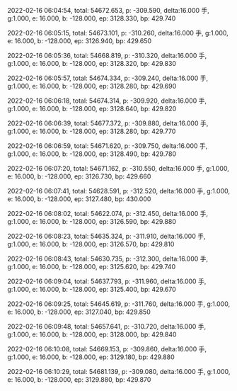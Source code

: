 2022-02-16 06:04:54, total: 54672.653, p: -309.590, delta:16.000 手, g:1.000, e: 16.000, b: -128.000, ep: 3128.330, bp: 429.740

2022-02-16 06:05:15, total: 54673.101, p: -310.260, delta:16.000 手, g:1.000, e: 16.000, b: -128.000, ep: 3126.940, bp: 429.650

2022-02-16 06:05:36, total: 54668.819, p: -310.320, delta:16.000 手, g:1.000, e: 16.000, b: -128.000, ep: 3128.320, bp: 429.830

2022-02-16 06:05:57, total: 54674.334, p: -309.240, delta:16.000 手, g:1.000, e: 16.000, b: -128.000, ep: 3128.280, bp: 429.690

2022-02-16 06:06:18, total: 54674.314, p: -309.920, delta:16.000 手, g:1.000, e: 16.000, b: -128.000, ep: 3128.640, bp: 429.820

2022-02-16 06:06:39, total: 54677.372, p: -309.880, delta:16.000 手, g:1.000, e: 16.000, b: -128.000, ep: 3128.280, bp: 429.770

2022-02-16 06:06:59, total: 54671.620, p: -309.750, delta:16.000 手, g:1.000, e: 16.000, b: -128.000, ep: 3128.490, bp: 429.780

2022-02-16 06:07:20, total: 54671.162, p: -310.550, delta:16.000 手, g:1.000, e: 16.000, b: -128.000, ep: 3126.730, bp: 429.660

2022-02-16 06:07:41, total: 54628.591, p: -312.520, delta:16.000 手, g:1.000, e: 16.000, b: -128.000, ep: 3127.480, bp: 430.000

2022-02-16 06:08:02, total: 54622.074, p: -312.450, delta:16.000 手, g:1.000, e: 16.000, b: -128.000, ep: 3126.590, bp: 429.880

2022-02-16 06:08:23, total: 54635.324, p: -311.910, delta:16.000 手, g:1.000, e: 16.000, b: -128.000, ep: 3126.570, bp: 429.810

2022-02-16 06:08:43, total: 54630.735, p: -312.300, delta:16.000 手, g:1.000, e: 16.000, b: -128.000, ep: 3125.620, bp: 429.740

2022-02-16 06:09:04, total: 54637.793, p: -311.960, delta:16.000 手, g:1.000, e: 16.000, b: -128.000, ep: 3125.400, bp: 429.670

2022-02-16 06:09:25, total: 54645.619, p: -311.760, delta:16.000 手, g:1.000, e: 16.000, b: -128.000, ep: 3127.040, bp: 429.850

2022-02-16 06:09:48, total: 54657.641, p: -310.720, delta:16.000 手, g:1.000, e: 16.000, b: -128.000, ep: 3128.000, bp: 429.840

2022-02-16 06:10:08, total: 54669.153, p: -309.860, delta:16.000 手, g:1.000, e: 16.000, b: -128.000, ep: 3129.180, bp: 429.880

2022-02-16 06:10:29, total: 54681.139, p: -309.080, delta:16.000 手, g:1.000, e: 16.000, b: -128.000, ep: 3129.880, bp: 429.870